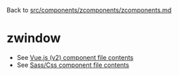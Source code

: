Back to [src/components/zcomponents/zcomponents.md](../../zcomponents.md)

# zwindow

 - See [Vue.js (v2) component file contents](./zwindow.vue)
 - See [Sass/Css component file contents](./zwindow.scss)
